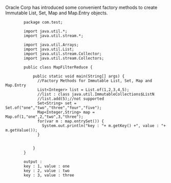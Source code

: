 Oracle Corp has introduced some convenient factory methods to create Immutable List, Set, Map and Map.Entry objects. 

            package com.test;

            import java.util.*;
            import java.util.stream.*;

            import java.util.Arrays;
            import java.util.List;
            import java.util.stream.Collector;
            import java.util.stream.Collectors;

            public class MapFilterReduce {

                public static void main(String[] args) {
                  //Factory Methods for Immutable List, Set, Map and Map.Entry
                  List<Integer> list = List.of(1,2,3,4,5);
                  //list : class java.util.ImmutableCollections$ListN
                  //list.add(5);//not supported
                  Set<String> set = Set.of("one","two","three","four","five");
                  Map<Integer,String> map = Map.of(1,"one",2,"two",3,"three");
                  for(var m : map.entrySet()) {
                    System.out.println("key : "+ m.getKey() +", value : "+ m.getValue());
                  }


                }             
            }

            output : 
            key : 1, value : one
            key : 2, value : two
            key : 3, value : three

